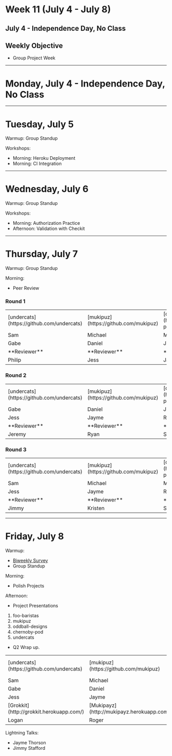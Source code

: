 # Week 11 (July 4 - July 8)

## July 4 - Independence Day, No Class
## Weekly Objective

- Group Project Week

---


# Monday, July 4 - Independence Day, No Class

---

# Tuesday, July 5

Warmup: Group Standup

Workshops:
- Morning: Heroku  Deployment
- Morning: CI Integration

---

# Wednesday, July 6

Warmup: Group Standup

Workshops:
- Morning: Authorization Practice
- Afternoon: Validation with Checkit


---

# Thursday, July 7

Warmup: Group Standup

Morning:
- Peer Review


### Round 1
<table>
  <tr>
    <td>[undercats](https://github.com/undercats)</td>
    <td>[mukipuz](https://github.com/mukipuz)</td>
    <td>[chernobyl-pod](https://github.com/orgs/chernobyl-pod)</td>
    <td>[foo-baristas](https://github.com/foo-baristas)</td>
    <td>[oddball-designs](https://github.com/oddball-designs)</td>
  </tr>
  <tr>
    <td>Sam</td>
    <td>Michael</td>
    <td>Mike</td>
    <td>Jeremy</td>
    <td>Ryan</td>
  </tr>
  <tr>
    <td>Gabe</td>
    <td>Daniel</td>
    <td>Jimmy</td>
    <td>Kristen</td>
    <td>Stephanie</td>
  </tr>
  <tr>
    <td>**Reviewer**</td>
    <td>**Reviewer**</td>
    <td>**Reviewer**</td>
    <td>**Reviewer**</td>
    <td>**Reviewer**</td>
  </tr>
  <tr>
    <td>Philip</td>
    <td>Jess</td>
    <td>Jayme</td>
    <td>Roy</td>
    <td>Vy</td>
  </tr>
</table>

### Round 2

<table>
  <tr>
    <td>[undercats](https://github.com/undercats)</td>
    <td>[mukipuz](https://github.com/mukipuz)</td>
    <td>[chernobyl-pod](https://github.com/orgs/chernobyl-pod)</td>
    <td>[foo-baristas](https://github.com/foo-baristas)</td>
    <td>[oddball-designs](https://github.com/oddball-designs)</td>
  </tr>
  <tr>
    <td>Gabe</td>
    <td>Daniel</td>
    <td>Jimmy</td>
    <td>Kristen</td>
    <td>Stephanie</td>
  </tr>
  <tr>
    <td>Jess</td>
    <td>Jayme</td>
    <td>Roy</td>
    <td>Vy</td>
    <td>Philip</td>
  </tr>
  <tr>
    <td>**Reviewer**</td>
    <td>**Reviewer**</td>
    <td>**Reviewer**</td>
    <td>**Reviewer**</td>
    <td>**Reviewer**</td>
  </tr>
  <tr>
    <td>Jeremy</td>
    <td>Ryan</td>
    <td>Sam</td>
    <td>Michael</td>
    <td>Mike</td>
  </tr>
</table>


### Round 3
<table>
  <tr>
    <td>[undercats](https://github.com/undercats)</td>
    <td>[mukipuz](https://github.com/mukipuz)</td>
    <td>[chernobyl-pod](https://github.com/orgs/chernobyl-pod)</td>
    <td>[foo-baristas](https://github.com/foo-baristas)</td>
    <td>[oddball-designs](https://github.com/oddball-designs)</td>
  </tr>
  <tr>
    <td>Sam</td>
    <td>Michael</td>
    <td>Mike</td>
    <td>Jeremy</td>
    <td>Ryan</td>
  </tr>
  <tr>
    <td>Jess</td>
    <td>Jayme</td>
    <td>Roy</td>
    <td>Vy</td>
    <td>Philip</td>
  </tr>
  <tr>
    <td>**Reviewer**</td>
    <td>**Reviewer**</td>
    <td>**Reviewer**</td>
    <td>**Reviewer**</td>
    <td>**Reviewer**</td>
  </tr>
  <tr>
  <tr>
    <td>Jimmy</td>
    <td>Kristen</td>
    <td>Stephanie</td>
    <td>Gabe</td>
    <td>Daniel</td>
  </tr>
  </tr>
</table>

---

# Friday, July 8

Warmup:
- [Biweekly Survey](https://docs.google.com/forms/d/1XsnxPufkGL24Bnsa_8IxcyJT6-VudP4QC9VqbTbctAw/viewform?usp=send_form)
- Group Standup

Morning:
- Polish Projects

Afternoon:
- Project Presentations
 1. foo-baristas
 1. mukipuz
 1. oddball-designs
 1. chernoby-pod
 1. undercats
- Q2 Wrap up.

<table>
  <tr>
    <td>[undercats](https://github.com/undercats)</td>
    <td>[mukipuz](https://github.com/mukipuz)</td>
    <td>[chernobyl-pod](https://github.com/orgs/chernobyl-pod)</td>
    <td>[foo-baristas](https://github.com/foo-baristas)</td>
    <td>[oddball-designs](https://github.com/oddball-designs)</td>
  </tr>
  <tr>
    <td>Sam</td>
    <td>Michael</td>
    <td>Mike</td>
    <td>Jeremy</td>
    <td>Ryan</td>
  </tr>
  <tr>
    <td>Gabe</td>
    <td>Daniel</td>
    <td>Jimmy</td>
    <td>Kristen</td>
    <td>Stephanie</td>
  </tr>
  <tr>
    <td>Jess</td>
    <td>Jayme</td>
    <td>Roy</td>
    <td>Vy</td>
    <td>Philip</td>
  </tr>
  <tr>
    <td>[Grokkit](http://grokkit.herokuapp.com/)</td>
    <td>[Mukipayz](http://mukipayz.herokuapp.com/)</td>
    <td>[Shop Appetit](http://testing-travis.herokuapp.com/)</td>
    <td>[Ride Share](http://gschool-rideshare.herokuapp.com/index)</td>
    <td>[Habit@](http://habit-at.herokuapp.com/)</td>
  </tr>
  <tr>
    <td>Logan</td>
    <td>Roger</td>
    <td>Jordan</td>
    <td>Roger</td>
    <td>Jordan</td>
  </tr>
</table>

Lightning Talks:
- Jayme Thorson
- Jimmy Stafford
